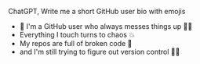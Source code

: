 ChatGPT, Write me a short GitHub user bio with emojis

- 🤯 I'm a GitHub user who always messes things up 🤦‍♂️ 
- Everything I touch turns to chaos 💥 
- My repos are full of broken code 🤖 
- and I'm still trying to figure out version control 🤷‍♂️
